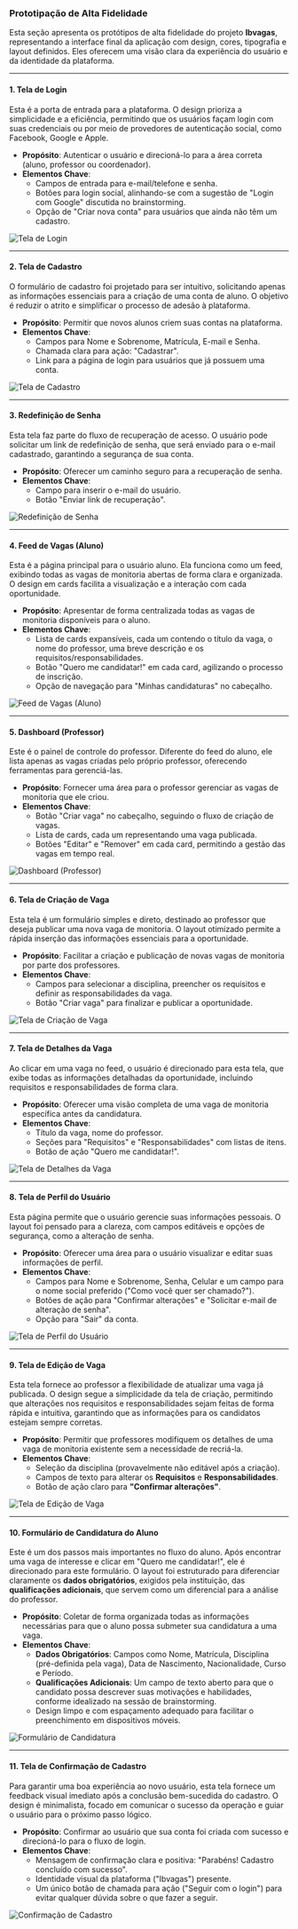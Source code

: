 ### Prototipação de Alta Fidelidade

Esta seção apresenta os protótipos de alta fidelidade do projeto **Ibvagas**, representando a interface final da aplicação com design, cores, tipografia e layout definidos. Eles oferecem uma visão clara da experiência do usuário e da identidade da plataforma.

---

#### **1. Tela de Login**

Esta é a porta de entrada para a plataforma. O design prioriza a simplicidade e a eficiência, permitindo que os usuários façam login com suas credenciais ou por meio de provedores de autenticação social, como Facebook, Google e Apple.

* **Propósito**: Autenticar o usuário e direcioná-lo para a área correta (aluno, professor ou coordenador).
* **Elementos Chave**:
    * Campos de entrada para e-mail/telefone e senha.
    * Botões para login social, alinhando-se com a sugestão de "Login com Google" discutida no brainstorming.
    * Opção de "Criar nova conta" para usuários que ainda não têm um cadastro.

![Tela de Login](./assets/0002.jpg)

---

#### **2. Tela de Cadastro**

O formulário de cadastro foi projetado para ser intuitivo, solicitando apenas as informações essenciais para a criação de uma conta de aluno. O objetivo é reduzir o atrito e simplificar o processo de adesão à plataforma.

* **Propósito**: Permitir que novos alunos criem suas contas na plataforma.
* **Elementos Chave**:
    * Campos para Nome e Sobrenome, Matrícula, E-mail e Senha.
    * Chamada clara para ação: "Cadastrar".
    * Link para a página de login para usuários que já possuem uma conta.

![Tela de Cadastro](./assets/0003.jpg)

---

#### **3. Redefinição de Senha**

Esta tela faz parte do fluxo de recuperação de acesso. O usuário pode solicitar um link de redefinição de senha, que será enviado para o e-mail cadastrado, garantindo a segurança de sua conta.

* **Propósito**: Oferecer um caminho seguro para a recuperação de senha.
* **Elementos Chave**:
    * Campo para inserir o e-mail do usuário.
    * Botão "Enviar link de recuperação".

![Redefinição de Senha](./assets/0008.jpg)

---

#### **4. Feed de Vagas (Aluno)**

Esta é a página principal para o usuário aluno. Ela funciona como um feed, exibindo todas as vagas de monitoria abertas de forma clara e organizada. O design em cards facilita a visualização e a interação com cada oportunidade.

* **Propósito**: Apresentar de forma centralizada todas as vagas de monitoria disponíveis para o aluno.
* **Elementos Chave**:
    * Lista de cards expansíveis, cada um contendo o título da vaga, o nome do professor, uma breve descrição e os requisitos/responsabilidades.
    * Botão "Quero me candidatar!" em cada card, agilizando o processo de inscrição.
    * Opção de navegação para "Minhas candidaturas" no cabeçalho.

![Feed de Vagas (Aluno)](./assets/0004.jpg)

---

#### **5. Dashboard (Professor)**

Este é o painel de controle do professor. Diferente do feed do aluno, ele lista apenas as vagas criadas pelo próprio professor, oferecendo ferramentas para gerenciá-las.

* **Propósito**: Fornecer uma área para o professor gerenciar as vagas de monitoria que ele criou.
* **Elementos Chave**:
    * Botão "Criar vaga" no cabeçalho, seguindo o fluxo de criação de vagas.
    * Lista de cards, cada um representando uma vaga publicada.
    * Botões "Editar" e "Remover" em cada card, permitindo a gestão das vagas em tempo real.

![Dashboard (Professor)](./assets/0005.jpg)

---

#### **6. Tela de Criação de Vaga**

Esta tela é um formulário simples e direto, destinado ao professor que deseja publicar uma nova vaga de monitoria. O layout otimizado permite a rápida inserção das informações essenciais para a oportunidade.

* **Propósito**: Facilitar a criação e publicação de novas vagas de monitoria por parte dos professores.
* **Elementos Chave**:
    * Campos para selecionar a disciplina, preencher os requisitos e definir as responsabilidades da vaga.
    * Botão "Criar vaga" para finalizar e publicar a oportunidade.

![Tela de Criação de Vaga](./assets/0006.jpg)

---

#### **7. Tela de Detalhes da Vaga**

Ao clicar em uma vaga no feed, o usuário é direcionado para esta tela, que exibe todas as informações detalhadas da oportunidade, incluindo requisitos e responsabilidades de forma clara.

* **Propósito**: Oferecer uma visão completa de uma vaga de monitoria específica antes da candidatura.
* **Elementos Chave**:
    * Título da vaga, nome do professor.
    * Seções para "Requisitos" e "Responsabilidades" com listas de itens.
    * Botão de ação "Quero me candidatar!".

![Tela de Detalhes da Vaga](./assets/0009.jpg)

---

#### **8. Tela de Perfil do Usuário**

Esta página permite que o usuário gerencie suas informações pessoais. O layout foi pensado para a clareza, com campos editáveis e opções de segurança, como a alteração de senha.

* **Propósito**: Oferecer uma área para o usuário visualizar e editar suas informações de perfil.
* **Elementos Chave**:
    * Campos para Nome e Sobrenome, Senha, Celular e um campo para o nome social preferido ("Como você quer ser chamado?").
    * Botões de ação para "Confirmar alterações" e "Solicitar e-mail de alteração de senha".
    * Opção para "Sair" da conta.

![Tela de Perfil do Usuário](./assets/0007.jpg)

---

#### **9. Tela de Edição de Vaga**

Esta tela fornece ao professor a flexibilidade de atualizar uma vaga já publicada. O design segue a simplicidade da tela de criação, permitindo que alterações nos requisitos e responsabilidades sejam feitas de forma rápida e intuitiva, garantindo que as informações para os candidatos estejam sempre corretas.

* **Propósito**: Permitir que professores modifiquem os detalhes de uma vaga de monitoria existente sem a necessidade de recriá-la.
* **Elementos Chave**:
    * Seleção da disciplina (provavelmente não editável após a criação).
    * Campos de texto para alterar os **Requisitos** e **Responsabilidades**.
    * Botão de ação claro para **"Confirmar alterações"**.

![Tela de Edição de Vaga](./assets/0010.jpg)

---

#### **10. Formulário de Candidatura do Aluno**

Este é um dos passos mais importantes no fluxo do aluno. Após encontrar uma vaga de interesse e clicar em "Quero me candidatar!", ele é direcionado para este formulário. O layout foi estruturado para diferenciar claramente os **dados obrigatórios**, exigidos pela instituição, das **qualificações adicionais**, que servem como um diferencial para a análise do professor.

* **Propósito**: Coletar de forma organizada todas as informações necessárias para que o aluno possa submeter sua candidatura a uma vaga.
* **Elementos Chave**:
    * **Dados Obrigatórios**: Campos como Nome, Matrícula, Disciplina (pré-definida pela vaga), Data de Nascimento, Nacionalidade, Curso e Período.
    * **Qualificações Adicionais**: Um campo de texto aberto para que o candidato possa descrever suas motivações e habilidades, conforme idealizado na sessão de brainstorming.
    * Design limpo e com espaçamento adequado para facilitar o preenchimento em dispositivos móveis.

![Formulário de Candidatura](./assets/0013.jpg)

---

#### **11. Tela de Confirmação de Cadastro**

Para garantir uma boa experiência ao novo usuário, esta tela fornece um feedback visual imediato após a conclusão bem-sucedida do cadastro. O design é minimalista, focado em comunicar o sucesso da operação e guiar o usuário para o próximo passo lógico.

* **Propósito**: Confirmar ao usuário que sua conta foi criada com sucesso e direcioná-lo para o fluxo de login.
* **Elementos Chave**:
    * Mensagem de confirmação clara e positiva: "Parabéns! Cadastro concluído com sucesso".
    * Identidade visual da plataforma ("Ibvagas") presente.
    * Um único botão de chamada para ação ("Seguir com o login") para evitar qualquer dúvida sobre o que fazer a seguir.

![Confirmação de Cadastro](./assets/0012.jpg)